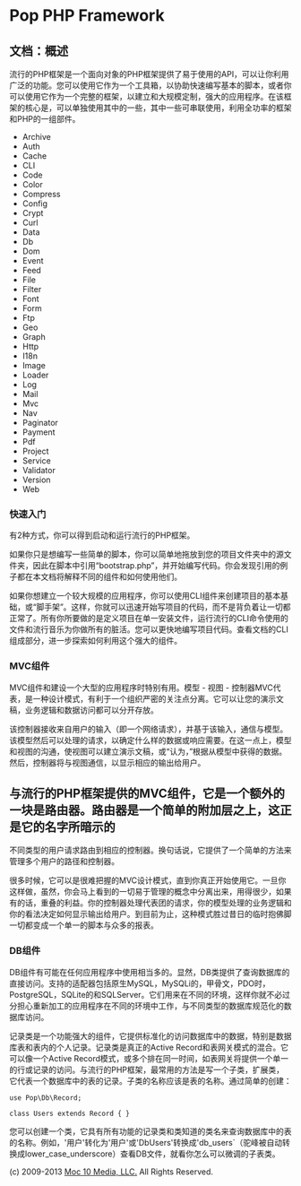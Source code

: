 Pop PHP Framework
=================

文档：概述
---------

流行的PHP框架是一个面向对象的PHP框架提供了易于使用的API，可以让你利用广泛的功能。您可以使用它作为一个工具箱，以协助快速编写基本的脚本，或者你可以使用它作为一个完整的框架，以建立和大规模定制，强大的应用程序。在该框架的核心是，可以单独使用其中的一些，其中一些可串联使用，利用全功率的框架和PHP的一组部件。

-   Archive
-   Auth
-   Cache
-   CLI
-   Code
-   Color
-   Compress
-   Config
-   Crypt
-   Curl
-   Data
-   Db
-   Dom
-   Event
-   Feed
-   File
-   Filter
-   Font
-   Form
-   Ftp
-   Geo
-   Graph
-   Http
-   I18n
-   Image
-   Loader
-   Log
-   Mail
-   Mvc
-   Nav
-   Paginator
-   Payment
-   Pdf
-   Project
-   Service
-   Validator
-   Version
-   Web

### 快速入门

有2种方式，你可以得到启动和运行流行的PHP框架。

如果你只是想编写一些简单的脚本，你可以简单地拖放到您的项目文件夹中的源文件夹，因此在脚本中引用“bootstrap.php”，并开始编写代码。你会发现引用的例子都在本文档将解释不同的组件和如何使用他们。

如果你想建立一个较大规模的应用程序，你可以使用CLI组件来创建项目的基本基础，或“脚手架”。这样，你就可以迅速开始写项目的代码，而不是背负着让一切都正常了。所有你所要做的是定义项目在单一安装文件，运行流行的CLI命令使用的文件和流行音乐为你做所有的脏活。您可以更快地编写项目代码。查看文档的CLI组成部分，进一步探索如何利用这个强大的组件。

### MVC组件

MVC组件和建设一个大型的应用程序时特别有用。模型 - 视图 -
控制器MVC代表，是一种设计模式，有利于一个组织严密的关注点分离。它可以让您的演示文稿，业务逻辑和数据访问都可以分开存放。

该控制器接收来自用户的输入（即一个网络请求），并基于该输入，通信与模型。该模型然后可以处理的请求，以确定什么样的数据或响应需要。在这一点上，模型和视图的沟通，使视图可以建立演示文稿，或“认为，”根据从模型中获得的数据。然后，控制器将与视图通信，以显示相应的输出给用户。

与流行的PHP框架提供的MVC组件，它是一个额外的一块是路由器。路由器是一个简单的附加层之上，这正是它的名字所暗示的
-
不同类型的用户请求路由到相应的控制器。换句话说，它提供了一个简单的方法来管理多个用户的路径和控制器。

很多时候，它可以是很难把握的MVC设计模式，直到你真正开始使用它。一旦你这样做，虽然，你会马上看到的一切易于管理的概念中分离出来，用得很少，如果有的话，重叠的利益。你的控制器处理代表团的请求，你的模型处理的业务逻辑和你的看法决定如何显示输出给用户。到目前为止，这种模式胜过昔日的临时抱佛脚一切都变成一个单一的脚本与众多的报表。

### DB组件

DB组件有可能在任何应用程序中使用相当多的。显然，DB类提供了查询数据库的直接访问。支持的适配器包括原生MySQL，MySQLi的，甲骨文，PDO时，PostgreSQL，SQLite的和SQLServer。它们用来在不同的环境，这样你就不必过分担心重新加工的应用程序在不同的环境中工作，与不同类型的数据库规范化的数据库访问。

记录类是一个功能强大的组件，它提供标准化的访问数据库中的数据，特别是数据库表和表内的个人记录。记录类是真正的Active Record和表网关模式的混合。它可以像一个Active Record模式，或多个排在同一时间，如表网关将提供一个单一的行或记录的访问。与流行的PHP框架，最常用的方法是写一个子类，扩展类，它代表一个数据库中的表的记录。子类的名称应该是表的名称。通过简单的创建：

    use Pop\Db\Record;

    class Users extends Record { }

您可以创建一个类，它具有所有功能的记录类和类知道的类名来查询数据库中的表的名称。例如，'用户'转化为'用户'或'DbUsers'转换成'db_users`（驼峰被自动转换成lower_case_underscore）查看DB文件，就看你怎么可以微调的子表类。

\(c) 2009-2013 [Moc 10 Media, LLC.](http://www.moc10media.com) All
Rights Reserved.
